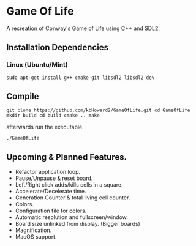# Game Of Life 
A recreation of Conway's Game of Life using C++ and SDL2.

## Installation Dependencies
### Linux (Ubuntu/Mint)
`sudo apt-get install g++ cmake git libsdl2 libsdl2-dev`


## Compile
`git clone https://github.com/kbHoward2/GameOfLife.git
cd GameOfLife
mkdir build
cd build
cmake ..
make`

afterwards run the executable.

`./GameOfLife`

## Upcoming & Planned Features.
- Refactor application loop.
- Pause/Unpause & reset board.
- Left/Right click adds/kills cells in a square.
- Accelerate/Decelerate time.
- Generation Counter & total living cell counter.
- Colors.
- Configuration file for colors.
- Automatic resolution and fullscreen/window.
- Board size unlinked from display. (Bigger boards)
- Magnification.
- MacOS support.
